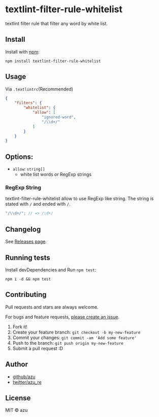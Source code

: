 # textlint-filter-rule-whitelist

textlint filter rule that filter any word by white list.

## Install

Install with [npm](https://www.npmjs.com/):

    npm install textlint-filter-rule-whitelist

## Usage

Via `.textlintrc`(Recommended)

```json
{
    "filters": {
        "whitelist": {
            "allow": [
                "ignored-word",
                "/\\d+/"
            ]
        }
    }
}
```

## Options:

- `allow`: `string[]`
    - white list words or RegExp strings
    
### RegExp String

textlint-filter-rule-whitelist allow to use RegExp like string.
The string is stated with `/` and ended with `/`.

```js
"/\\d+/"; // => /\d+/
```

## Changelog

See [Releases page](https://github.com/textlint/textlint-filter-rule-whitelist/releases).

## Running tests

Install devDependencies and Run `npm test`:

    npm i -d && npm test

## Contributing

Pull requests and stars are always welcome.

For bugs and feature requests, [please create an issue](https://github.com/textlint/textlint-filter-rule-whitelist/issues).

1. Fork it!
2. Create your feature branch: `git checkout -b my-new-feature`
3. Commit your changes: `git commit -am 'Add some feature'`
4. Push to the branch: `git push origin my-new-feature`
5. Submit a pull request :D

## Author

- [github/azu](https://github.com/azu)
- [twitter/azu_re](https://twitter.com/azu_re)

## License

MIT © azu

